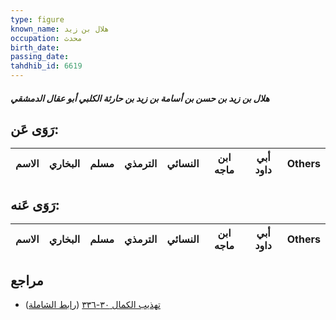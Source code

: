 ```yaml
---
type: figure
known_name: هلال بن زيد
occupation: محدث
birth_date:
passing_date:
tahdhib_id: 6619
---
```

##### هلال بن زيد بن حسن بن أسامة بن زيد بن حارثة الكلبي أبو عقال الدمشقي

## رَوَى عَن:
| الاسم | البخاري | مسلم | الترمذي | النسائي | ابن ماجه | أبي داود | Others |
| ----- | ------- | ---- | ------- | ------- | -------- | -------- | ------ |
## رَوَى عَنه:
| الاسم | البخاري | مسلم | الترمذي | النسائي | ابن ماجه | أبي داود | Others |
| ----- | ------- | ---- | ------- | ------- | -------- | -------- | ------ |
## مراجع
- [تهذيب الكمال ٣٠-٣٣٦](obsidian://open?vault=Tahdhib-al-Kamal&file=Figures/٦٦١٩-هلال%20بن%20زيد%20بن%20حسن%20بن%20أسامة%20بن%20زيد%20بن%20حارثة%20الكلبي%20أبو%20عقال%20الدمشقي) ([رابط الشاملة](https://shamela.ws/book/3722/16402))